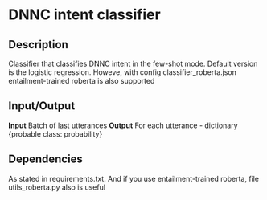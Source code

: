 # DNNC intent classifier
## Description
Classifier that classifies DNNC intent in the few-shot mode. Default version is the logistic regression. Howeve, with config classifier_roberta.json  entailment-trained roberta is also supported
## Input/Output
**Input**
Batch of last utterances
**Output**
For each utterance - dictionary {probable class: probability}
## Dependencies
As stated in requirements.txt. And if you use entailment-trained roberta, file utils_roberta.py also is useful
